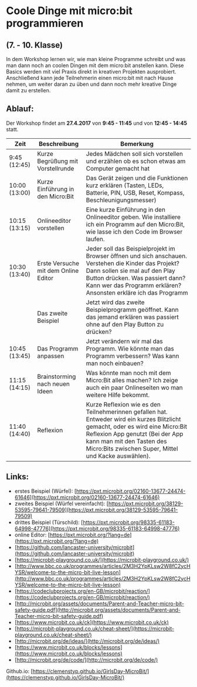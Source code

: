 # Coole Dinge mit micro:bit programmieren
## (7. - 10. Klasse)

In dem Workshop lernen wir, wie man kleine Programme schreibt und was man dann noch an coolen Dingen mit dem micro:bit anstellen kann. Diese Basics werden mit viel Praxis direkt in kreativen Projekten ausprobiert. Anschließend kann jede Teilnehmerin einen micro:bit mit nach Hause nehmen, um weiter daran zu üben und dann noch mehr kreative Dinge damit zu erstellen.

## Ablauf:
Der Workshop findet am **27.4.2017** von **9:45 - 11:45** und von **12:45 - 14:45** statt. 

| Zeit         |      Beschreibung                 |  Bemerkung     |
|--------------|-----------------------------------|----------------|
| 9:45 (12:45) | Kurze Begrüßung mit Vorstellrunde | Jedes Mädchen soll sich vorstellen und erzählen ob es schon etwas am Computer gemacht hat |
| 10:00 (13:00) | Kurze Einführung in den Micro:Bit   | Das Gerät zeigen und die Funktionen kurz erklären (Tasten, LEDs, Batterie, PIN, USB, Reset, Kompass, Beschleunigungsmesser) |
| 10:15 (13:15) | Onlineeditor vorstellen |  Eine kurze Einführung in den Onlineeditor geben. Wie installiere ich ein Programm auf den Micro:Bit, wie lasse ich den Code im Browser laufen. |
|10:30 (13:40) | Erste Versuche mit dem Online Editor | Jeder soll das Beispielprojekt im Browser öffnen und sich anschauen. Verstehen die Kinder das Projekt? Dann sollen sie mal auf den Play Button drücken. Was passiert dann? Kann wer das Programm erklären? Ansonsten erkläre ich das Programm |
|  | Das zweite Beispiel | Jetzt wird das zweite Beispielprogramm geöffnet. Kann das jemand erklären was passiert ohne auf den Play Button zu drücken? |
|10:45 (13:45) | Das Programm anpassen | Jetzt verändern wir mal das Programm. Wie könnte man das Programm verbessern? Was kann man noch einbauen?|
|11:15 (14:15) | Brainstorming nach neuen Ideen | Was könnte man noch mit dem Micro:Bit alles machen? Ich zeige auch ein paar Onlineseiten wo man weitere Hilfe bekommt. |
|11:40 (14:40) | Reflexion | Kurze Reflexion wie es den Teilnehmerinnen gefallen hat. Entweder wird ein kurzes Blitzlicht gemacht, oder es wird eine Micro:Bit Reflexion App genutzt (Bei der App kann man mit den Tasten des Micro:Bits zwischen Super, Mittel und Kacke auswählen). |

## Links:
- erstes Beispiel (Würfel): [https://pxt.microbit.org/02160-13677-24474-61646](https://pxt.microbit.org/02160-13677-24474-61646)
- zweites Beispiel (Würfel vereinfacht): [https://pxt.microbit.org/38129-53595-79641-79509](https://pxt.microbit.org/38129-53595-79641-79509)
- drittes Beispiel (Türschild): [https://pxt.microbit.org/98335-61183-64998-47776](https://pxt.microbit.org/98335-61183-64998-47776)
- online Editor: [https://pxt.microbit.org/?lang=de](https://pxt.microbit.org/?lang=de)
- [https://github.com/lancaster-university/microbit](https://github.com/lancaster-university/microbit)
- [https://microbit-playground.co.uk/](https://microbit-playground.co.uk/)
- [http://www.bbc.co.uk/programmes/articles/2M3H2YpKLsw2W8fC2ycHYSR/welcome-to-the-micro-bit-live-lesson](http://www.bbc.co.uk/programmes/articles/2M3H2YpKLsw2W8fC2ycHYSR/welcome-to-the-micro-bit-live-lesson)
- [https://codeclubprojects.org/en-GB/microbit/reaction/](https://codeclubprojects.org/en-GB/microbit/reaction/)
- [http://microbit.org/assets/documents/Parent-and-Teacher-micro-bit-safety-guide.pdf](http://microbit.org/assets/documents/Parent-and-Teacher-micro-bit-safety-guide.pdf)
- [https://www.microbit.co.uk/ck](https://www.microbit.co.uk/ck)
- [https://microbit-playground.co.uk/cheat-sheet/](https://microbit-playground.co.uk/cheat-sheet/)
- [http://microbit.org/de/ideas/](http://microbit.org/de/ideas/)
- [https://www.microbit.co.uk/blocks/lessons](https://www.microbit.co.uk/blocks/lessons)
- [http://microbit.org/de/code/](http://microbit.org/de/code/)


Github.io: [https://clemenstyp.github.io/GirlsDay-MicroBit/](https://clemenstyp.github.io/GirlsDay-MicroBit/)


<!--- ### Markdown Help

Markdown is a lightweight and easy-to-use syntax for styling your writing. It includes conventions for

```markdown
Syntax highlighted code block

# Header 1
## Header 2
### Header 3

- Bulleted
- List

1. Numbered
2. List

**Bold** and _Italic_ and `Code` text

[Link](url) and ![Image](src)
```

For more details see [GitHub Flavored Markdown](https://guides.github.com/features/mastering-markdown/).-->

